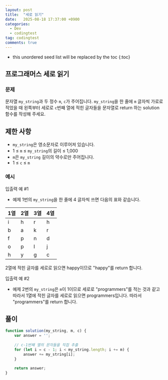 ```yaml
---
layout: post
title:  "세로 읽기"
date:   2025-08-18 17:37:00 +0900
categories:
  - Dev
  - codingtest
tag: codingtest
comments: true
---
```


* this unordered seed list will be replaced by the toc
{:toc}

## 프로그래머스 세로 읽기

### 문제

문자열 `my_string`과 두 정수 `m`, `c`가 주어집니다. `my_string`을 한 줄에 `m` 글자씩 가로로 적었을 때 왼쪽부터 세로로 `c`번째 열에 적힌 글자들을 문자열로 return 하는 solution 함수를 작성해 주세요.

## 제한 사항

- `my_string`은 영소문자로 이루어져 있습니다.
- 1 ≤ `m` ≤ `my_string`의 길이 ≤ 1,000
- `m`은 `my_string` 길이의 약수로만 주어집니다.
- 1 ≤ `c` ≤ `m`


### 예시

입출력 예 #1

- 예제 1번의 `my_string`을 한 줄에 4 글자씩 쓰면 다음의 표와 같습니다.

|1열|	2열|	3열|	4열|
|---|---|---|---|
|i|	h|	r|	h|
|b|	a|	k|	r|
|f|	p|	n|	d|
|o|	p|	l|	j|
|h|	y|	g|	c|

2열에 적힌 글자를 세로로 읽으면 happy이므로 "happy"를 return 합니다.

입출력 예 #2

- 예제 2번의 `my_string`은 `m`이 1이므로 세로로 "programmers"를 적는 것과 같고 따라서 1열에 적힌 글자를 세로로 읽으면 programmers입니다. 따라서 "programmers"를 return 합니다.

## 풀이

```js
function solution(my_string, m, c) {
    var answer = '';
    
    // c-1번째 열의 문자들을 직접 추출
    for (let i = c - 1; i < my_string.length; i += m) {
        answer += my_string[i];
    }
    
    return answer;
}
```
